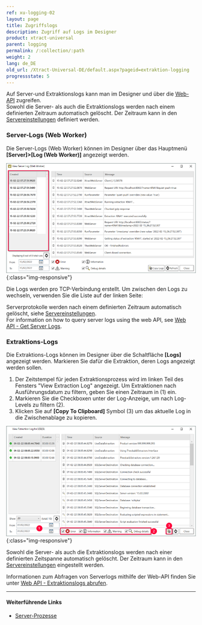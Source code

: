 ```yaml
---
ref: xu-logging-02
layout: page
title: Zugriffslogs
description: Zugriff auf Logs im Designer
product: xtract-universal
parent: logging
permalink: /:collection/:path
weight: 2
lang: de_DE
old_url: /Xtract-Universal-DE/default.aspx?pageid=extraktion-logging
progressstate: 5
---
```


Auf Server-und Extraktionslogs kann man im Designer und über die [Web-API](../web-api) zugreifen.<br>
Sowohl die Server- als auch die Extraktionslogs werden nach einem definierten Zeitraum automatisch gelöscht.
Der Zeitraum kann in den [Servereinstellungen](../server/server-einstellungen) definiert werden.

### Server-Logs (Web Worker)

Die Server-Logs (Web Worker) können im Designer über das Hauptmenü **[Server]>[Log (Web Worker)]** angezeigt werden.

![View-Server-Log](/img/content/View-Server-Log.png){:class="img-responsive"}
 
Die Logs werden pro TCP-Verbindung erstellt. Um zwischen den Logs zu wechseln, verwenden Sie die Liste auf der linken Seite:

Serverprotokolle werden nach einem definierten Zeitraum automatisch gelöscht, siehe [Servereinstellungen](../server/server-einstellungen).<br>
For information on how to query server logs using the web API, see [Web API - Get Server Logs](../web-api#get-server-logs).


### Extraktions-Logs

Die Extraktions-Logs können im Designer über die Schaltfläche **[Logs]** angezeigt werden. 
Markieren Sie dafür die Extraktion, deren Logs angezeigt werden sollen.

1. Der Zeitstempel für jeden Extraktionsprozess wird im linken Teil des Fensters "View Extraction Log" angezeigt.
Um Extraktionen nach Ausführungsdatum zu filtern, geben Sie einen Zeitraum in (1) ein.
2. Markieren Sie die Checkboxen unter der Log-Anzeige, um nach Log-Levels zu filtern (2).
3. Klicken Sie auf **[Copy To Clipboard]** Symbol (3) um das aktuelle Log in die Zwischenablage zu kopieren. 

![View-Extraction-Log](/img/content/View-Extraction-Log.png){:class="img-responsive"}

Sowohl die Server- als auch die Extraktionslogs werden nach einer definierten Zeitspanne automatisch gelöscht. 
Der Zeitraum kann in den [Servereinstellungen](../server/server-einstellungen) eingestellt werden.

Informationen zum Abfragen von Serverlogs mithilfe der Web-API finden Sie unter [Web API - Extraktionslogs abrufen](../web-api#extraktionslogs-abrufen).


****
#### Weiterführende Links
- [Server-Prozesse](../server)